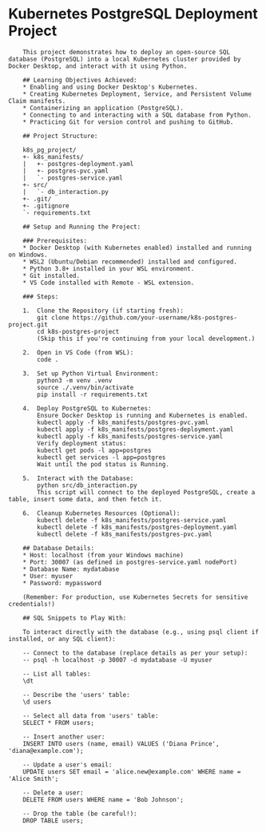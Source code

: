 # Kubernetes PostgreSQL Deployment Project

        This project demonstrates how to deploy an open-source SQL database (PostgreSQL) into a local Kubernetes cluster provided by Docker Desktop, and interact with it using Python.

        ## Learning Objectives Achieved:
        * Enabling and using Docker Desktop's Kubernetes.
        * Creating Kubernetes Deployment, Service, and Persistent Volume Claim manifests.
        * Containerizing an application (PostgreSQL).
        * Connecting to and interacting with a SQL database from Python.
        * Practicing Git for version control and pushing to GitHub.

        ## Project Structure:

        k8s_pg_project/
        +- k8s_manifests/
        |   +- postgres-deployment.yaml
        |   +- postgres-pvc.yaml
        |   `- postgres-service.yaml
        +- src/
        |   `- db_interaction.py
        +- .git/
        +- .gitignore
        `- requirements.txt

        ## Setup and Running the Project:

        ### Prerequisites:
        * Docker Desktop (with Kubernetes enabled) installed and running on Windows.
        * WSL2 (Ubuntu/Debian recommended) installed and configured.
        * Python 3.8+ installed in your WSL environment.
        * Git installed.
        * VS Code installed with Remote - WSL extension.

        ### Steps:

        1.  Clone the Repository (if starting fresh):
            git clone https://github.com/your-username/k8s-postgres-project.git
            cd k8s-postgres-project
            (Skip this if you're continuing from your local development.)

        2.  Open in VS Code (from WSL):
            code .

        3.  Set up Python Virtual Environment:
            python3 -m venv .venv
            source ./.venv/bin/activate
            pip install -r requirements.txt

        4.  Deploy PostgreSQL to Kubernetes:
            Ensure Docker Desktop is running and Kubernetes is enabled.
            kubectl apply -f k8s_manifests/postgres-pvc.yaml
            kubectl apply -f k8s_manifests/postgres-deployment.yaml
            kubectl apply -f k8s_manifests/postgres-service.yaml
            Verify deployment status:
            kubectl get pods -l app=postgres
            kubectl get services -l app=postgres
            Wait until the pod status is Running.

        5.  Interact with the Database:
            python src/db_interaction.py
            This script will connect to the deployed PostgreSQL, create a table, insert some data, and then fetch it.

        6.  Cleanup Kubernetes Resources (Optional):
            kubectl delete -f k8s_manifests/postgres-service.yaml
            kubectl delete -f k8s_manifests/postgres-deployment.yaml
            kubectl delete -f k8s_manifests/postgres-pvc.yaml

        ## Database Details:
        * Host: localhost (from your Windows machine)
        * Port: 30007 (as defined in postgres-service.yaml nodePort)
        * Database Name: mydatabase
        * User: myuser
        * Password: mypassword

        (Remember: For production, use Kubernetes Secrets for sensitive credentials!)

        ## SQL Snippets to Play With:

        To interact directly with the database (e.g., using psql client if installed, or any SQL client):

        -- Connect to the database (replace details as per your setup):
        -- psql -h localhost -p 30007 -d mydatabase -U myuser

        -- List all tables:
        \dt

        -- Describe the 'users' table:
        \d users

        -- Select all data from 'users' table:
        SELECT * FROM users;

        -- Insert another user:
        INSERT INTO users (name, email) VALUES ('Diana Prince', 'diana@example.com');

        -- Update a user's email:
        UPDATE users SET email = 'alice.new@example.com' WHERE name = 'Alice Smith';

        -- Delete a user:
        DELETE FROM users WHERE name = 'Bob Johnson';

        -- Drop the table (be careful!):
        DROP TABLE users;
